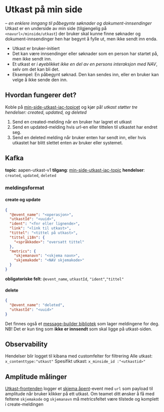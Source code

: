 
# Utkast på min side
_– en enklere inngang til påbegynte søknader og dokument-innsendinger_
Utkast er en underside av min side (tilgjengelig på `<navurl>/minside/utkast`) der bruker skal kunne finne søknader og dokument-innsendinger hen har begynt å fylle ut, men ikke sendt inn enda.<br>

* Utkast er bruker-initiert
* Det kan være innsendinger eller søknader som en person har startet på, men ikke sendt inn.
* Et utkast er _i øyeblikket ikke en del av en persons interaksjon med NAV_, selv om det kan bli det.
* Eksempel:  En påbegynt søknad. Den kan sendes inn, eller en bruker kan velge å ikke sende den inn.

## Hvordan fungerer det?
Koble på [min-side-utkast-iac-topicet](https://github.com/navikt/min-side-utkast-topic-iac) og kjør på!
_utkast støtter tre hendelser: created, updated, og deleted_
1. Send en created-melding når en bruker har lagret et utkast
2. Send en updated-melding hvis url-en eller tittelen til utkastet har endret seg.
3. Send en deleted melding når bruker enten har sendt inn, eller hvis utkastet har blitt slettet enten av bruker eller systemet.

## Kafka

**topic**: aapen-utkast-v1
**tilgang**: [min-side-utkast-iac-topic](https://github.com/navikt/min-side-utkast-topic-iac)
**hendelser**: `created`, `updated`, `deleted`

### meldingsformat

#### create og update

```json
{
  "@event_name": "<operasjon>",
  "utkastId": "<uuid>",
  "ident": "<fnr eller lignende>",
  "link": "<link til utkast>",
  "tittel": "<tittel på utkast>",
  "tittel_i18n": {
    "<språkkode>": "oversatt tittel"
  },
  "metrics": {
    "skjemanavn": "<skjema navn>",
    "skjemakode": "<NAV skjemakode>"
  }
}
```

**obligatoriske felt**: `@event_name`, `utkastId`, `"ident"`,`"tittel"`

#### delete

```json
{
  "@event_name": "deleted",
  "utkastId": "<uuid>"
}
```
Det finnes også et [message-builder bibliotek](https://github.com/navikt/tms-utkast/pkgs/container/tms-utkast%2Ftms-utkast) som lager meldingene for deg.
NB! Det er kun ting som **ikke er innsendt** som skal ligge på utkast-siden.

## Observability
Hendelser blir logget til kibana med customfelter for filtrering
Alle utkast: `x_contenttype:"utkast"`
Spesifikt utkast: `x_minside_id :"<utkastid>"` 

## Amplitude målinger

[Utkast-frontenden](https://github.com/navikt/tms-utkast-mikrofrontend) logger et [skjema åpent](https://github.com/navikt/analytics-taxonomy/tree/main/events/skjema%20%C3%A5pnet)-event med `url` som payload til amplitude når bruker klikker på ett utkast. Om teamet ditt ønsker å få med feltene `skjemakode` og `skjemanavn` må metricsfeltet være tilstede og komplett i create-meldingen

